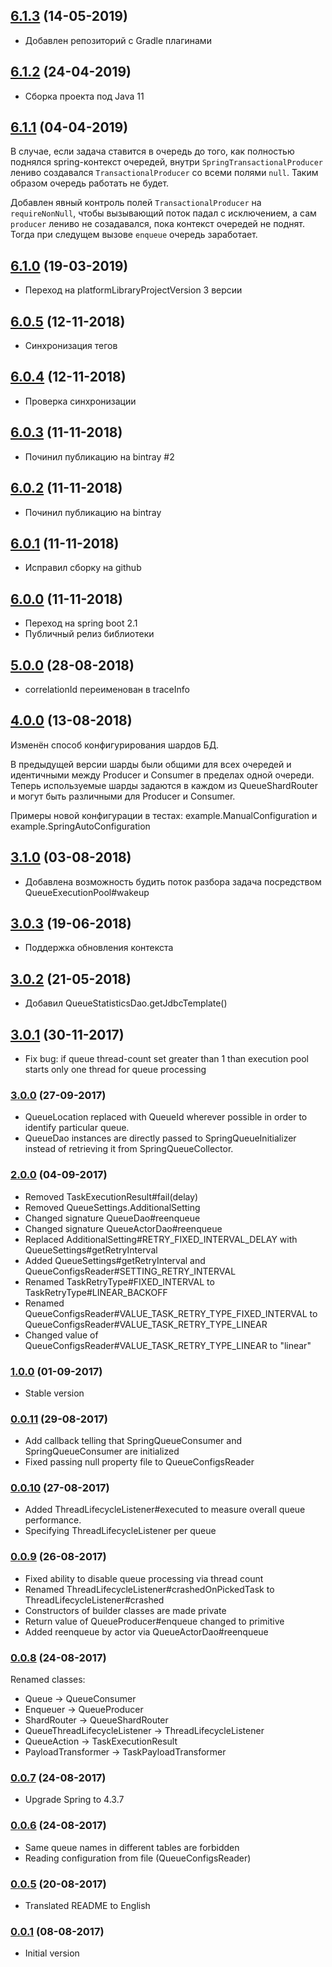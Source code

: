 ## [6.1.3]() (14-05-2019)

* Добавлен репозиторий с Gradle плагинами

## [6.1.2]() (24-04-2019)

* Сборка проекта под Java 11

## [6.1.1]() (04-04-2019)

В случае, если задача ставится в очередь до того, как полностью поднялся spring-контекст очередей,
внутри `SpringTransactionalProducer` лениво создавался `TransactionalProducer` со всеми полями `null`.
Таким образом очередь работать не будет.

Добавлен явный контроль полей `TransactionalProducer` на `requireNonNull`, чтобы вызывающий поток падал
с исключением, а сам `producer` лениво не созадавался, пока контекст очередей не поднят.
Тогда при следущем вызове `enqueue` очередь заработает.

## [6.1.0]() (19-03-2019)

* Переход на platformLibraryProjectVersion 3 версии

## [6.0.5]() (12-11-2018)

* Синхронизация тегов

## [6.0.4]() (12-11-2018)

* Проверка синхронизации

## [6.0.3]() (11-11-2018)

* Починил публикацию на bintray #2

## [6.0.2]() (11-11-2018)

* Починил публикацию на bintray

## [6.0.1]() (11-11-2018)

* Исправил сборку на github

## [6.0.0]() (11-11-2018)

* Переход на spring boot 2.1
* Публичный релиз библиотеки

## [5.0.0]() (28-08-2018)

* correlationId переименован в traceInfo

## [4.0.0]() (13-08-2018)

Изменён способ конфигурирования шардов БД. 

В предыдущей версии шарды были общими для всех очередей и идентичными между Producer и Consumer в пределах одной очереди.
Теперь используемые шарды задаются в каждом из QueueShardRouter и могут быть различными для Producer и Consumer.

Примеры новой конфигурации в тестах: example.ManualConfiguration и example.SpringAutoConfiguration

## [3.1.0]() (03-08-2018)

* Добавлена возможность будить поток разбора задача посредством QueueExecutionPool#wakeup

## [3.0.3]() (19-06-2018)

* Поддержка обновления контекста

## [3.0.2]() (21-05-2018)

* Добавил QueueStatisticsDao.getJdbcTemplate()

## [3.0.1]() (30-11-2017)

* Fix bug: if queue thread-count set greater than 1 than execution pool starts only one thread for queue processing

### [3.0.0]() (27-09-2017)

* QueueLocation replaced with QueueId wherever possible in order to identify particular queue.
* QueueDao instances are directly passed to SpringQueueInitializer instead of retrieving it from SpringQueueCollector.

### [2.0.0]() (04-09-2017)

* Removed TaskExecutionResult#fail(delay)
* Removed QueueSettings.AdditionalSetting
* Changed signature QueueDao#reenqueue
* Changed signature QueueActorDao#reenqueue
* Replaced AdditionalSetting#RETRY_FIXED_INTERVAL_DELAY with QueueSettings#getRetryInterval
* Added QueueSettings#getRetryInterval and QueueConfigsReader#SETTING_RETRY_INTERVAL
* Renamed TaskRetryType#FIXED_INTERVAL to TaskRetryType#LINEAR_BACKOFF
* Renamed QueueConfigsReader#VALUE_TASK_RETRY_TYPE_FIXED_INTERVAL to QueueConfigsReader#VALUE_TASK_RETRY_TYPE_LINEAR
* Changed value of QueueConfigsReader#VALUE_TASK_RETRY_TYPE_LINEAR to "linear"

### [1.0.0]() (01-09-2017)

* Stable version

### [0.0.11]() (29-08-2017)

* Add callback telling that SpringQueueConsumer and SpringQueueConsumer are initialized
* Fixed passing null property file to QueueConfigsReader

### [0.0.10]() (27-08-2017)

* Added ThreadLifecycleListener#executed to measure overall queue performance.
* Specifying ThreadLifecycleListener per queue

### [0.0.9]() (26-08-2017)

* Fixed ability to disable queue processing via thread count
* Renamed ThreadLifecycleListener#crashedOnPickedTask to ThreadLifecycleListener#crashed
* Constructors of builder classes are made private
* Return value of QueueProducer#enqueue changed to primitive
* Added reenqueue by actor via QueueActorDao#reenqueue

### [0.0.8]() (24-08-2017)

Renamed classes:
* Queue -> QueueConsumer
* Enqueuer -> QueueProducer
* ShardRouter -> QueueShardRouter
* QueueThreadLifecycleListener -> ThreadLifecycleListener
* QueueAction -> TaskExecutionResult
* PayloadTransformer -> TaskPayloadTransformer

### [0.0.7]() (24-08-2017)

* Upgrade Spring to 4.3.7

### [0.0.6]() (24-08-2017)

* Same queue names in different tables are forbidden
* Reading configuration from file (QueueConfigsReader)

### [0.0.5]() (20-08-2017)

* Translated README to English

### [0.0.1]() (08-08-2017)

* Initial version